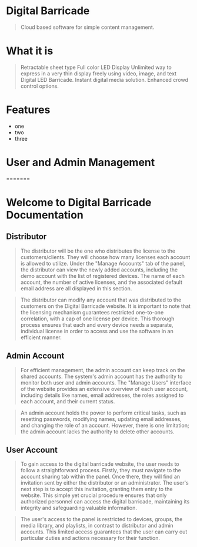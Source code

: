 # Digital Barricade

> Cloud based software for simple content management. 

# What it is

> Retractable sheet type Full color LED Display Unlimited way to express in a very thin display freely using video, image, and text Digital LED Barricade. Instant digital media solution. Enhanced crowd control options.

# Features
* one
* two
* three

# User and Admin Management
=======
# Welcome to Digital Barricade Documentation

## Distributor

> The distributor will be the one who distributes the license to the customers/clients. They will choose how many licenses each account is allowed to utilize. Under the "Manage Accounts" tab of the panel, the distributor can view the newly added accounts, including the demo account with the list of registered devices. The name of each account, the number of active licenses, and the associated default email address are all displayed in this section.
 
> The distributor can modify any account that was distributed to the customers on the Digital Barricade website. It is important to note that the licensing mechanism guarantees restricted one-to-one correlation, with a cap of one license per device. This thorough process ensures that each and every device needs a separate, individual license in order to access and use the software in an efficient manner.

## Admin Account

> For efficient management, the admin account can keep track on the shared accounts. The system's admin account has the authority to monitor both user and admin accounts. The "Manage Users" interface of the website provides an extensive overview of each user account, including details like names, email addresses, the roles assigned to each account, and their current status. 

> An admin account holds the power to perform critical tasks, such as resetting passwords, modifying names, updating email addresses, and changing the role of an account. However, there is one limitation; the admin account lacks the authority to delete other accounts. 

## User Account

> To gain access to the digital barricade website, the user needs to follow a straightforward process. Firstly, they must navigate to the account sharing tab within the panel. Once there, they will find an invitation sent by either the distributor or an administrator. The user's next step is to accept this invitation, granting them entry to the website. This simple yet crucial procedure ensures that only authorized personnel can access the digital barricade, maintaining its integrity and safeguarding valuable information.

> The user's access to the panel is restricted to devices, groups, the media library, and playlists, in contrast to distributor and admin accounts. This limited access guarantees that the user can carry out particular duties and actions necessary for their function.